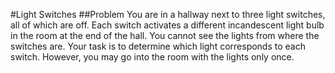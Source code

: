 #Light Switches
##Problem
You are in a hallway next to three light switches, all of which are off. Each switch activates a different incandescent light bulb in the room at the end of the hall. You cannot see the lights from where the switches are. Your task is to determine which light corresponds to each switch. However, you may go into the room with the lights only once.